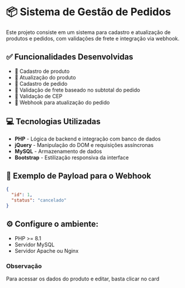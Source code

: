 # 📦 Sistema de Gestão de Pedidos

Este projeto consiste em um sistema para cadastro e atualização de produtos e pedidos, com validações de frete e integração via webhook.

## ✅ Funcionalidades Desenvolvidas

- 📝 Cadastro de produto  
- 🔄 Atualização do produto  
- 🛒 Cadastro de pedido  
- 🚚 Validação de frete baseado no subtotal do pedido  
- 📍 Validação de CEP  
- 🔔 Webhook para atualização do pedido  

## 💻 Tecnologias Utilizadas

- **PHP** - Lógica de backend e integração com banco de dados  
- **jQuery** - Manipulação do DOM e requisições assíncronas  
- **MySQL** - Armazenamento de dados  
- **Bootstrap** - Estilização responsiva da interface  

## 📡 Exemplo de Payload para o Webhook


```json
{
  "id": 1,
  "status": "cancelado"
}
```
## ⚙️ Configure o ambiente:  
   - PHP >= 8.1  
   - Servidor MySQL  
   - Servidor Apache ou Nginx

### Observação
Para acessar os dados do produto e editar, basta clicar no card
